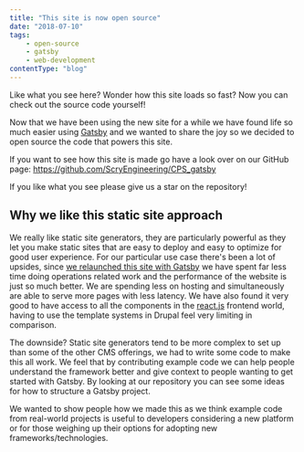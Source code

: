 ```yaml
---
title: "This site is now open source"
date: "2018-07-10"
tags:
    - open-source
    - gatsby
    - web-development
contentType: "blog"
---
```


Like what you see here? Wonder how this site loads so fast? Now you can check out the source code yourself!

<!-- end excerpt -->

Now that we have been using the new site for a while we have found life so much easier using [Gatsby](https://www.gatsbyjs.org/) and we wanted to share the joy so we decided to open source the code that powers this site.

If you want to see how this site is made go have a look over on our GitHub page: <https://github.com/ScryEngineering/CPS_gatsby>

If you like what you see please give us a star on the repository!

## Why we like this static site approach

We really like static site generators, they are particularly powerful as they let you make static sites that are easy to deploy and easy to optimize for good user experience. For our particular use case there's been a lot of upsides, since [we relaunched this site with Gatsby](/blog/2018-04-21/CPS-site-relaunched) we have spent far less time doing operations related work and the performance of the website is just so much better. We are spending less on hosting and simultaneously are able to serve more pages with less latency. We have also found it very good to have access to all the components in the [react.js](https://reactjs.org/) frontend world, having to use the template systems in Drupal feel very limiting in comparison.

The downside? Static site generators tend to be more complex to set up than some of the other CMS offerings, we had to write some code to make this all work. We feel that by contributing example code we can help people understand the framework better and give context to people wanting to get started with Gatsby. By looking at our repository you can see some ideas for how to structure a Gatsby project.

We wanted to show people how we made this as we think example code from real-world projects is useful to developers considering a new platform or for those weighing up their options for adopting new frameworks/technologies.